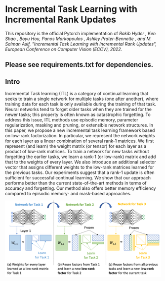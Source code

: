 # Incremental Task Learning with Incremental Rank Updates

This repository is the official Pytorch implementation of *Rakib Hyder , Ken Shao , Boyu Hou, Panos Markopoulos ,
Ashley Prater-Bennette , and M. Salman Asif, "Incremental Task Learning with Incremental Rank Updates", European Conference on Computer Vision (ECCV), 2022.*

## Please see requirements.txt for dependencies.
## Intro
Incremental Task learning (ITL) is a category of continual learning that seeks to train a single network for multiple tasks (one after another), where training data for each task is only available during the training of that task. Neural networks tend to forget older tasks when they are trained for the newer tasks; this property is often known as catastrophic forgetting. To address this issue, ITL methods use episodic memory, parameter regularization, masking and pruning, or extensible network structures. In this paper, we propose a new incremental task learning framework based on low-rank factorization. In particular, we represent the network weights for each layer as a linear combination of several rank-1 matrices. We first represent (and learn) the weight matrix (or tensor) for each layer as a product of low-rank matrices. To train a network for new tasks without forgetting the earlier tasks, we learn a rank-1 (or low-rank) matrix and add that to the weights of every layer. We also introduce an additional selector vector that assigns different weights to the low-rank matrices learned for the previous tasks. Our experiments suggest that a rank-1 update is often sufficient for successful continual learning. We show that our approach performs better than the current state-of-the-art methods in terms of accuracy and forgetting. Our method also offers better memory efficiency compared to episodic memory- and mask-based approaches.

![](./intro.png)
